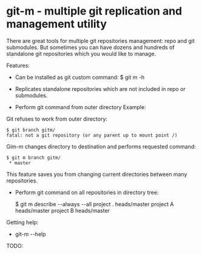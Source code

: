 # git-m - multiple git replication and management utility

There are great tools for multiple git repositories management: repo and git submodules.
But sometimes you can have dozens and hundreds of standalone git repositories which you
would like to manage.

Features:

 * Can be installed as git custom command:
	$ git m -h

 * Replicates standalone repositories which are not included in repo or submodules.

 * Perform git command from outer directory
   Example:

Git refuses to work from outer directory:

	$ git branch gitm/
	fatal: not a git repository (or any parent up to mount point /)

Gim-m changes directory to destination and performs requested command:

	$ git m branch gitm/
	 * master

This feature saves you from changing current directories between many repositories.

 * Perform git command on all repositories in directory tree:

	$ git m describe --always --all
	project .
	heads/master
	project A
	heads/master
	project B
	heads/master


Getting help:
 * git-m --help

TODO:

